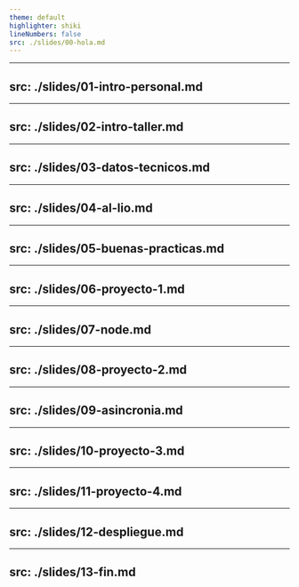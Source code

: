 ```yaml
---
theme: default
highlighter: shiki
lineNumbers: false
src: ./slides/00-hola.md
---
```


---
src: ./slides/01-intro-personal.md
---

---
src: ./slides/02-intro-taller.md
---

---
src: ./slides/03-datos-tecnicos.md
---

---
src: ./slides/04-al-lio.md
---

---
src: ./slides/05-buenas-practicas.md
---

---
src: ./slides/06-proyecto-1.md
---

---
src: ./slides/07-node.md
---

---
src: ./slides/08-proyecto-2.md
---

---
src: ./slides/09-asincronia.md
---

---
src: ./slides/10-proyecto-3.md
---

---
src: ./slides/11-proyecto-4.md
---

---
src: ./slides/12-despliegue.md
---

---
src: ./slides/13-fin.md
---
